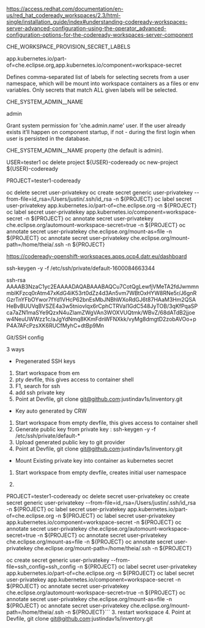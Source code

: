 
https://access.redhat.com/documentation/en-us/red_hat_codeready_workspaces/2.3/html-single/installation_guide/index#understanding-codeready-workspaces-server-advanced-configuration-using-the-operator_advanced-configuration-options-for-the-codeready-workspaces-server-component

CHE_WORKSPACE_PROVISION_SECRET_LABELS

app.kubernetes.io/part-of=che.eclipse.org,app.kubernetes.io/component=workspace-secret

Defines comma-separated list of labels for selecting secrets from a user namespace, which will be mount into workspace containers as a files or env variables. Only secrets that match ALL given labels will be selected.


CHE_SYSTEM_ADMIN__NAME

admin

Grant system permission for 'che.admin.name' user. If the user already exists it’ll happen on component startup, if not - during the first login when user is persisted in the database.


CHE_SYSTEM_ADMIN__NAME property (the default is admin).

USER=tester1
oc delete project ${USER}-codeready
oc new-project ${USER}-codeready

PROJECT=tester1-codeready

oc delete secret user-privatekey
oc create secret generic user-privatekey --from-file=id_rsa=/Users/justin/.ssh/id_rsa -n ${PROJECT}
oc label secret user-privatekey app.kubernetes.io/part-of=che.eclipse.org -n ${PROJECT}
oc label secret user-privatekey app.kubernetes.io/component=workspace-secret -n ${PROJECT}
oc annotate secret user-privatekey che.eclipse.org/automount-workspace-secret=true -n ${PROJECT}
oc annotate secret user-privatekey che.eclipse.org/mount-as=file -n ${PROJECT}
oc annotate secret user-privatekey che.eclipse.org/mount-path=/home/theia/.ssh -n ${PROJECT}

https://codeready-openshift-workspaces.apps.ocp4.datr.eu/dashboard


ssh-keygen -y -f /etc/ssh/private/default-1600084663344

ssh-rsa AAAAB3NzaC1yc2EAAAADAQABAAABAQCu7CotQgLewfjVMeTA2fdJwmmnmblKFzcq0rAtm47xKdG4iK53rt0dZz4d3An5vm7WBtOxHYW8RNe5r/J6gnRGzrTnYFbOYwor7fYd1VHcP62bnEsMbJNBhWXoRdGJ6t87HAaM3Hm2QSAHeBvBUUVqBVSZE4a3w5tniovIqx6rCphCTRVal1GdC548JyTOB/3qKfPqaSPca7aZN1maSYe9QzxN4uZlamZWgVAn3WOXVUQtmk/WBvZ/68dATdB2jjoew4NeuUWWzz1c/aJgYdNmq8KKmFdnWFNXkk/vyMg8dmgtD2zobAVOo+pP4A7AFcPzsXK6RUCfMyhC+dtBp9Mn


Git/SSH config

3 ways

* Pregenerated SSH keys
1. Start workspace from em
2. pty devfile, this gives access to container shell
3. F1, search for ssh
4. add ssh private key
5. Point at Devfile, git clone git@github.com:justindav1s/inventory.git

* Key auto generated by CRW
1. Start workspace from empty devfile, this gives access to container shell
2. Generate public key from private key : ssh-keygen -y -f /etc/ssh/private/default-*
3. Upload generated public key to git provider
4. Point at Devfile, git clone git@github.com:justindav1s/inventory.git

* Mount Existing private key into container as kubernetes secret
1. Start workspace from empty devfile, creates initial user namespace
2. ```
PROJECT=tester1-codeready
oc delete secret user-privatekey
oc create secret generic user-privatekey --from-file=id_rsa=/Users/justin/.ssh/id_rsa -n ${PROJECT}
oc label secret user-privatekey app.kubernetes.io/part-of=che.eclipse.org -n ${PROJECT}
oc label secret user-privatekey app.kubernetes.io/component=workspace-secret -n ${PROJECT}
oc annotate secret user-privatekey che.eclipse.org/automount-workspace-secret=true -n ${PROJECT}
oc annotate secret user-privatekey che.eclipse.org/mount-as=file -n ${PROJECT}
oc annotate secret user-privatekey che.eclipse.org/mount-path=/home/theia/.ssh -n ${PROJECT}

oc create secret generic user-privatekey --from-file=ssh_config=ssh_config -n ${PROJECT}
oc label secret user-privatekey app.kubernetes.io/part-of=che.eclipse.org -n ${PROJECT}
oc label secret user-privatekey app.kubernetes.io/component=workspace-secret -n ${PROJECT}
oc annotate secret user-privatekey che.eclipse.org/automount-workspace-secret=true -n ${PROJECT}
oc annotate secret user-privatekey che.eclipse.org/mount-as=file -n ${PROJECT}
oc annotate secret user-privatekey che.eclipse.org/mount-path=/home/theia/.ssh -n ${PROJECT}```
3. restart workspace
4. Point at Devfile, git clone git@github.com:justindav1s/inventory.git
